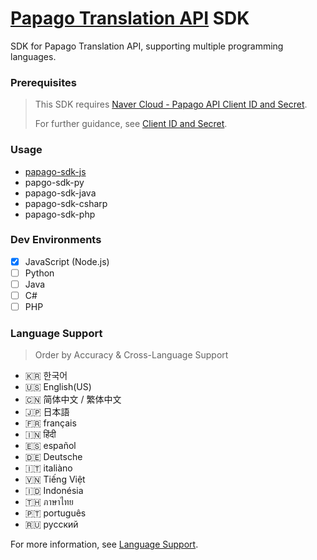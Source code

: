 # [Papago Translation API](https://guide.ncloud-docs.com/docs/en/papagotranslation-overview) SDK

SDK for Papago Translation API, supporting multiple programming languages.

### Prerequisites

> This SDK requires [Naver Cloud - Papago API Client ID and Secret](https://console.ncloud.com).
>
> For further guidance, see [Client ID and Secret](https://github.com/devjiwonchoi/papago-sdk/blob/main/docs/client-id-and-secret.md).

### Usage

- [papago-sdk-js](https://github.com/devjiwonchoi/papago-sdk/blob/main/papago-sdk-js/README.md)
- papgo-sdk-py
- papago-sdk-java
- papago-sdk-csharp
- papago-sdk-php

### Dev Environments

- [x] JavaScript (Node.js)
- [ ] Python
- [ ] Java
- [ ] C#
- [ ] PHP

### Language Support

> Order by Accuracy & Cross-Language Support

- 🇰🇷 한국어
- 🇺🇸 English(US)
- 🇨🇳 简体中文 / 繁体中文
- 🇯🇵 日本語
- 🇫🇷 français
- 🇮🇳 हिंदी
- 🇪🇸 español
- 🇩🇪 Deutsche
- 🇮🇹 italiàno
- 🇻🇳 Tiếng Việt
- 🇮🇩 Indonésia
- 🇹🇭 ภาษาไทย
- 🇵🇹 português
- 🇷🇺 русский

For more information, see [Language Support](https://github.com/devjiwonchoi/papago-sdk/blob/main/docs/language-support.md). 
